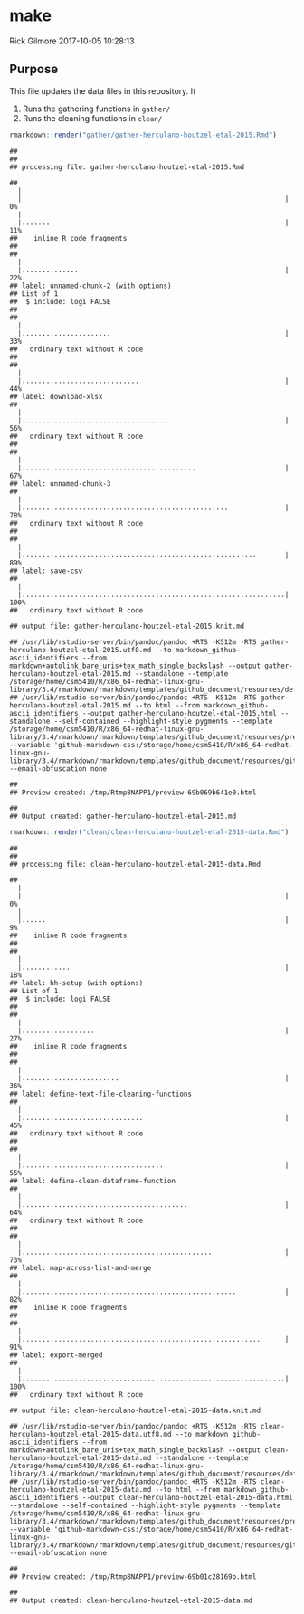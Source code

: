 make
================
Rick Gilmore
2017-10-05 10:28:13

Purpose
-------

This file updates the data files in this repository. It

1.  Runs the gathering functions in `gather/`
2.  Runs the cleaning functions in `clean/`

``` r
rmarkdown::render("gather/gather-herculano-houtzel-etal-2015.Rmd")
```

    ## 
    ## 
    ## processing file: gather-herculano-houtzel-etal-2015.Rmd

    ## 
      |                                                                       
      |                                                                 |   0%
      |                                                                       
      |.......                                                          |  11%
    ##    inline R code fragments
    ## 
    ## 
      |                                                                       
      |..............                                                   |  22%
    ## label: unnamed-chunk-2 (with options) 
    ## List of 1
    ##  $ include: logi FALSE
    ## 
    ## 
      |                                                                       
      |......................                                           |  33%
    ##   ordinary text without R code
    ## 
    ## 
      |                                                                       
      |.............................                                    |  44%
    ## label: download-xlsx
    ## 
      |                                                                       
      |....................................                             |  56%
    ##   ordinary text without R code
    ## 
    ## 
      |                                                                       
      |...........................................                      |  67%
    ## label: unnamed-chunk-3
    ## 
      |                                                                       
      |...................................................              |  78%
    ##   ordinary text without R code
    ## 
    ## 
      |                                                                       
      |..........................................................       |  89%
    ## label: save-csv
    ## 
      |                                                                       
      |.................................................................| 100%
    ##   ordinary text without R code

    ## output file: gather-herculano-houtzel-etal-2015.knit.md

    ## /usr/lib/rstudio-server/bin/pandoc/pandoc +RTS -K512m -RTS gather-herculano-houtzel-etal-2015.utf8.md --to markdown_github-ascii_identifiers --from markdown+autolink_bare_uris+tex_math_single_backslash --output gather-herculano-houtzel-etal-2015.md --standalone --template /storage/home/csm5410/R/x86_64-redhat-linux-gnu-library/3.4/rmarkdown/rmarkdown/templates/github_document/resources/default.md 
    ## /usr/lib/rstudio-server/bin/pandoc/pandoc +RTS -K512m -RTS gather-herculano-houtzel-etal-2015.md --to html --from markdown_github-ascii_identifiers --output gather-herculano-houtzel-etal-2015.html --standalone --self-contained --highlight-style pygments --template /storage/home/csm5410/R/x86_64-redhat-linux-gnu-library/3.4/rmarkdown/rmarkdown/templates/github_document/resources/preview.html --variable 'github-markdown-css:/storage/home/csm5410/R/x86_64-redhat-linux-gnu-library/3.4/rmarkdown/rmarkdown/templates/github_document/resources/github.css' --email-obfuscation none

    ## 
    ## Preview created: /tmp/Rtmp8NAPP1/preview-69b069b641e0.html

    ## 
    ## Output created: gather-herculano-houtzel-etal-2015.md

``` r
rmarkdown::render("clean/clean-herculano-houtzel-etal-2015-data.Rmd")
```

    ## 
    ## 
    ## processing file: clean-herculano-houtzel-etal-2015-data.Rmd

    ## 
      |                                                                       
      |                                                                 |   0%
      |                                                                       
      |......                                                           |   9%
    ##    inline R code fragments
    ## 
    ## 
      |                                                                       
      |............                                                     |  18%
    ## label: hh-setup (with options) 
    ## List of 1
    ##  $ include: logi FALSE
    ## 
    ## 
      |                                                                       
      |..................                                               |  27%
    ##    inline R code fragments
    ## 
    ## 
      |                                                                       
      |........................                                         |  36%
    ## label: define-text-file-cleaning-functions
    ## 
      |                                                                       
      |..............................                                   |  45%
    ##   ordinary text without R code
    ## 
    ## 
      |                                                                       
      |...................................                              |  55%
    ## label: define-clean-dataframe-function
    ## 
      |                                                                       
      |.........................................                        |  64%
    ##   ordinary text without R code
    ## 
    ## 
      |                                                                       
      |...............................................                  |  73%
    ## label: map-across-list-and-merge
    ## 
      |                                                                       
      |.....................................................            |  82%
    ##    inline R code fragments
    ## 
    ## 
      |                                                                       
      |...........................................................      |  91%
    ## label: export-merged
    ## 
      |                                                                       
      |.................................................................| 100%
    ##   ordinary text without R code

    ## output file: clean-herculano-houtzel-etal-2015-data.knit.md

    ## /usr/lib/rstudio-server/bin/pandoc/pandoc +RTS -K512m -RTS clean-herculano-houtzel-etal-2015-data.utf8.md --to markdown_github-ascii_identifiers --from markdown+autolink_bare_uris+tex_math_single_backslash --output clean-herculano-houtzel-etal-2015-data.md --standalone --template /storage/home/csm5410/R/x86_64-redhat-linux-gnu-library/3.4/rmarkdown/rmarkdown/templates/github_document/resources/default.md 
    ## /usr/lib/rstudio-server/bin/pandoc/pandoc +RTS -K512m -RTS clean-herculano-houtzel-etal-2015-data.md --to html --from markdown_github-ascii_identifiers --output clean-herculano-houtzel-etal-2015-data.html --standalone --self-contained --highlight-style pygments --template /storage/home/csm5410/R/x86_64-redhat-linux-gnu-library/3.4/rmarkdown/rmarkdown/templates/github_document/resources/preview.html --variable 'github-markdown-css:/storage/home/csm5410/R/x86_64-redhat-linux-gnu-library/3.4/rmarkdown/rmarkdown/templates/github_document/resources/github.css' --email-obfuscation none

    ## 
    ## Preview created: /tmp/Rtmp8NAPP1/preview-69b01c28169b.html

    ## 
    ## Output created: clean-herculano-houtzel-etal-2015-data.md
